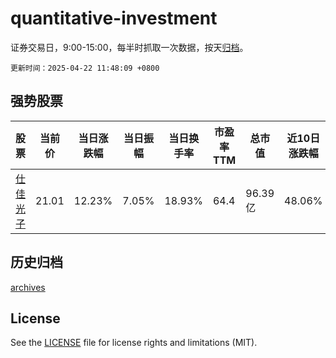 # quantitative-investment

证券交易日，9:00-15:00，每半时抓取一次数据，按天[归档](archives)。

`更新时间：2025-04-22 11:48:09 +0800`

## 强势股票

|股票|当前价|当日涨跌幅|当日振幅|当日换手率|市盈率TTM|总市值|近10日涨跌幅|
|----|----|----|----|----|----|----|----|
|[仕佳光子](https://xueqiu.com/S/SH688313)|21.01|12.23%|7.05%|18.93%|64.4|96.39亿|48.06%|

## 历史归档

[archives](archives)

## License

See the [LICENSE](LICENSE) file for license rights and limitations (MIT).